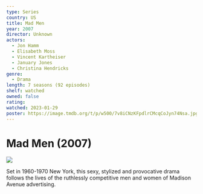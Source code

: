 ```yaml
---
type: Series
country: US
title: Mad Men
year: 2007
director: Unknown
actors:
  - Jon Hamm
  - Elisabeth Moss
  - Vincent Kartheiser
  - January Jones
  - Christina Hendricks
genre:
  - Drama
length: 7 seasons (92 episodes)
shelf: watched
owned: false
rating:
watched: 2023-01-29
poster: https://image.tmdb.org/t/p/w500/7v8iCNzKFpdlrCMcqCoJyn74Nsa.jpg
---
```


# Mad Men (2007)

![](https://image.tmdb.org/t/p/w500/7v8iCNzKFpdlrCMcqCoJyn74Nsa.jpg)

Set in 1960-1970 New York, this sexy, stylized and provocative drama follows the lives of the ruthlessly competitive men and women of Madison Avenue advertising.